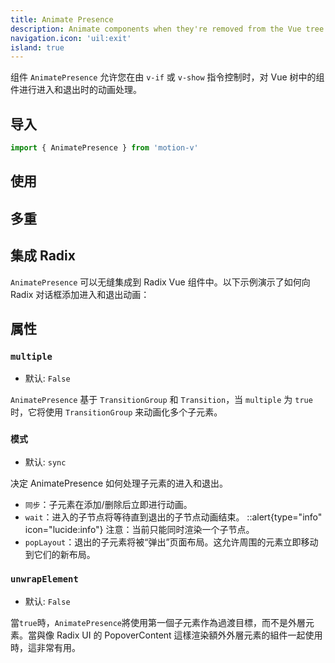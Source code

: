 ```yaml
---
title: Animate Presence
description: Animate components when they're removed from the Vue tree.
navigation.icon: 'uil:exit'
island: true
---
```


组件 `AnimatePresence` 允许您在由 `v-if` 或 `v-show` 指令控制时，对 Vue 树中的组件进行进入和退出时的动画处理。

## 导入

```ts
import { AnimatePresence } from 'motion-v'
```

## 使用

## 多重

## 集成 Radix

`AnimatePresence` 可以无缝集成到 Radix Vue 组件中。以下示例演示了如何向 Radix 对话框添加进入和退出动画：

<ComponentPreview name="radix-dialog" />

## 属性

### `multiple`

*   默认: `False`

`AnimatePresence` 基于 `TransitionGroup` 和 `Transition`，当 `multiple` 为 `true` 时，它将使用 `TransitionGroup` 来动画化多个子元素。

### `模式`

*   默认: `sync`

决定 AnimatePresence 如何处理子元素的进入和退出。

*   `同步`：子元素在添加/删除后立即进行动画。
*   `wait`：进入的子节点将等待直到退出的子节点动画结束。 ::alert{type="info" icon="lucide:info"} 注意：当前只能同时渲染一个子节点。
*   `popLayout`：退出的子元素将被“弹出”页面布局。这允许周围的元素立即移动到它们的新布局。

### `unwrapElement`

*   默认: `False`

當`true`時，`AnimatePresence`將使用第一個子元素作為過渡目標，而不是外層元素。當與像 Radix UI 的 PopoverContent 這樣渲染額外外層元素的組件一起使用時，這非常有用。